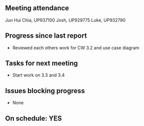 
## Meeting attendance

Jun Hui Chia, UP937100
Josh, UP929775
Luke, UP932790

## Progress since last report

* Reviewed each others work for CW 3.2 and use case diagram

## Tasks for next meeting

* Start work on 3.3 and 3.4

## Issues blocking progress

* None

## On schedule: YES
